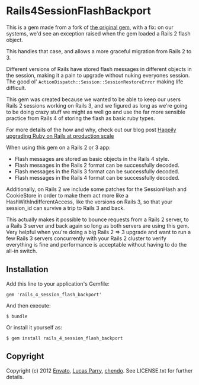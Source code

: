 # Rails4SessionFlashBackport

This is a gem made from a fork of [the original gem](https://github.com/envato/rails_4_session_flash_backport), with a fix:
on our systems, we'd see an exception raised when the gem loaded a Rails 2 flash object.

This handles that case, and allows a more graceful migration from Rails 2 to 3.

Different versions of Rails have stored flash messages in different objects in
the session, making it a pain to upgrade without nuking everyones session. The
good ol' `ActionDispatch::Session::SessionRestoreError` making life difficult.

This gem was created because we wanted to be able to keep our users Rails 2
sessions working on Rails 3, and we figured as long as we're going to be doing
crazy stuff we might as well go and use the far more sensible practice from
Rails 4 of storing the flash as basic ruby types.

For more details of the how and why, check out our blog post 
[Happily upgrading Ruby on Rails at production scale](http://webuild.envato.com/blog/upgrading-ruby-on-rails-at-production-scale/)

When using this gem on a Rails 2 or 3 app:

 - Flash messages are stored as basic objects in the Rails 4 style.
 - Flash messages in the Rails 2 format can be successfully decoded.
 - Flash messages in the Rails 3 format can be successfully decoded.
 - Flash messages in the Rails 4 format can be successfully decoded.

Additionally, on Rails 2 we include some patches for the SessionHash and
CookieStore in order to make them act more like a HashWithIndifferentAccess,
like the versions on Rails 3, so that your session_id can survive a trip to
Rails 3 and back.

This actually makes it possible to bounce requests from a Rails 2 server, to a
Rails 3 server and back again so long as both servers are using this gem. Very
helpful when you're doing a big Rails 2 => 3 upgrade and want to run a few
Rails 3 servers concurrently with your Rails 2 cluster to verify everything is
fine and performance is acceptable without
having to do the all-in switch.

## Installation

Add this line to your application's Gemfile:

    gem 'rails_4_session_flash_backport'

And then execute:

    $ bundle

Or install it yourself as:

    $ gem install rails_4_session_flash_backport

Copyright
---------

Copyright (c) 2012 [Envato](http://envato.com), [Lucas Parry](http://github.com/lparry), [chendo](http://github.com/chendo). See LICENSE.txt for further details.

